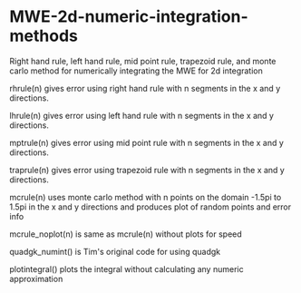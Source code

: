 # MWE-2d-numeric-integration-methods
Right hand rule, left hand rule, mid point rule, trapezoid rule, and monte carlo method for numerically integrating the MWE for 2d integration

rhrule(n) gives error using right hand rule with n segments in the x and y directions.

lhrule(n) gives error using left hand rule with n segments in the x and y directions.

mptrule(n) gives error using mid point rule with n segments in the x and y directions.

traprule(n) gives error using trapezoid rule with n segments in the x and y directions.

mcrule(n) uses monte carlo method with n points on the domain -1.5pi to 1.5pi in the x and y directions and produces plot of random points and error info

mcrule_noplot(n) is same as mcrule(n) without plots for speed

quadgk_numint() is Tim's original code for using quadgk

plotintegral() plots the integral without calculating any numeric approximation
